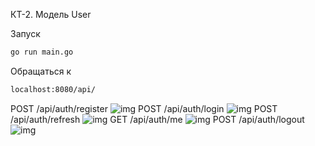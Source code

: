 КТ-2. Модель User

Запуск
```sh
go run main.go
```
Обращаться к 
```sh
localhost:8080/api/
```

POST /api/auth/register
![img]("src/1.png")
POST /api/auth/login
![img]("src/2.png")
POST /api/auth/refresh
![img]("src/3.png")
GET /api/auth/me
![img]("src/4.png")
POST /api/auth/logout
![img]("src/5.png")

